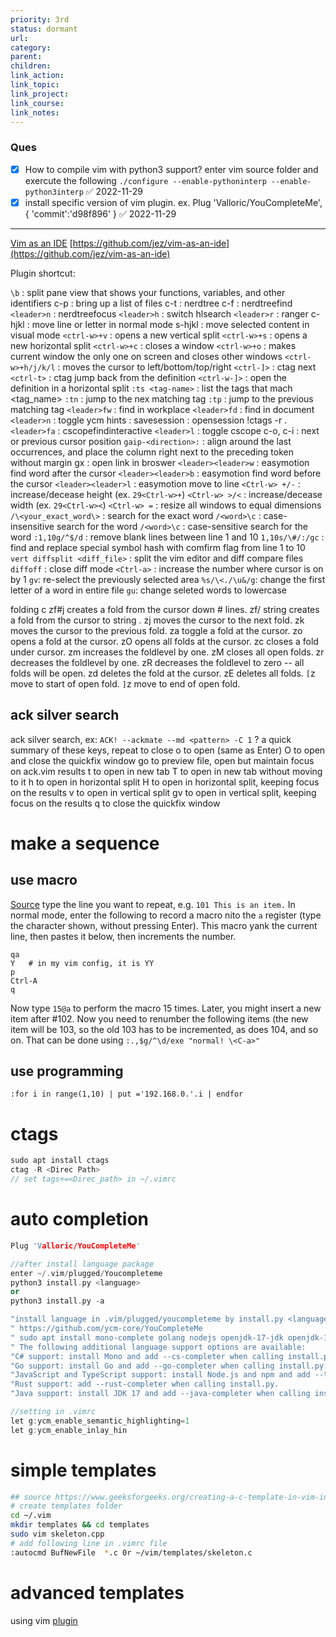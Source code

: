 ```yaml
---
priority: 3rd
status: dormant
url: 
category: 
parent: 
children: 
link_action: 
link_topic: 
link_project: 
link_course: 
link_notes: 
---
```


### Ques

- [x] How to compile vim with python3 support?  enter vim source folder and exercute the following `./configure --enable-pythoninterp --enable-python3interp` ✅ 2022-11-29
- [x] install specific version of vim plugin. ex. Plug 'Valloric/YouCompleteMe', { 'commit':'d98f896' } ✅ 2022-11-29

---

[Vim as an IDE](https://blog.jez.io/vim-as-an-ide/)
[https://github.com/jez/vim-as-an-ide](https://github.com/jez/vim-as-an-ide)

Plugin shortcut:

`\b`                     : split pane view that shows your functions, variables, and other identifiers
c-p                    : bring up a list of files
c-t                    : nerdtree
c-f                    : nerdtreefind
`<leader>n`            : nerdtreefocus
`<leader>h`            : switch hlsearch
`<leader>r`            : ranger
c-hjkl                 : move line or letter in normal mode
s-hjkl                 : move selected content in visual mode
`<ctrl-w>+v`           : opens a new vertical split
`<ctrl-w>+s`           : opens a new horizontal split
`<ctrl-w>+c`           : closes a window
`<ctrl-w>+o`           : makes current window the only one on screen and closes other windows
`<ctrl-w>+h/j/k/l`     : moves the cursor to left/bottom/top/right
`<ctrl-]>`                    : ctag next
`<ctrl-t>`                    : ctag jump back from the definition 
`<ctrl-w-]>`                    : open the definition in a horizontal split 
`:ts <tag-name>`          : list the tags that mach <tag_name>
`:tn`                        : jump to the nex matching tag
`:tp`                        : jump to the previous matching tag
`<leader>fw`           : find in workplace
`<leader>fd`           : find in document
`<leader>n`            : toggle ycm hints
: savesession
: opensession
!ctags -r . 
`<leader>fa`           : cscopefindinteractive
`<leader>l`            : toggle cscope
c-o, c-i               : next or previous cursor position
`gaip-<direction>:`    : align around the last occurrences, and place the column right next to the preceding token without margin
gx		       : open link in broswer
`<leader><leader>w`    : easymotion find word after the cursor
`<leader><leader>b`    : easymotion find word before the cursor
`<leader><leader>l`    : easymotion move to line
`<Ctrl-w> +/-`             : increase/decease height (ex. `29<Ctrl-w>+`)
`<Ctrl-w> >/<`             : increase/decease width (ex. `29<Ctrl-w><`)
`<Ctrl-w> =`             : resize all windows to equal dimensions 
`/\<your_exact_word\>` : search for the exact word
`/<word>\c`            : case-insensitive search for the word
`/<word>\c`            : case-sensitive search for the word
`:1,10g/^$/d`          : remove blank lines between line 1 and 10
`1,10s/\#/:/gc`        : find and replace special symbol hash with comfirm flag from line 1 to 10
`vert diffsplit <diff_file>`   : split the vim editor and diff compare files
`diffoff`         : close diff mode
`<Ctrl-a>` : increase the number where cursor is on by 1
`gv`: re-select the previously selected area
`%s/\<./\u&/g`: change the first letter of a word in entire file
`gu`: change seleted words to lowercase

folding c
zf#j creates a fold from the cursor down # lines.
zf/ string creates a fold from the cursor to string .
zj moves the cursor to the next fold.
zk moves the cursor to the previous fold.
za toggle a fold at the cursor.
zo opens a fold at the cursor.
zO opens all folds at the cursor.
zc closes a fold under cursor. 
zm increases the foldlevel by one.
zM closes all open folds.
zr decreases the foldlevel by one.
zR decreases the foldlevel to zero -- all folds will be open.
zd deletes the fold at the cursor.
zE deletes all folds.
`[`z move to start of open fold.
`]`z move to end of open fold.

## ack silver search
ack silver search, ex: `ACK! --ackmate --md <pattern> -C 1` 
?    a quick summary of these keys, repeat to close
o    to open (same as Enter)
O    to open and close the quickfix window
go   to preview file, open but maintain focus on ack.vim results
t    to open in new tab
T    to open in new tab without moving to it
h    to open in horizontal split
H    to open in horizontal split, keeping focus on the results
v    to open in vertical split
gv   to open in vertical split, keeping focus on the results
q    to close the quickfix window

# make a sequence

## use macro
[Source](https://vim.fandom.com/wiki/Increasing_or_decreasing_numbers#Making_a_list)
type the line you want to repeat, e.g.
`101 This is an item.`
In normal mode, enter the following to record a macro nito the `a` register (type the character shown, without pressing Enter). This macro yank the current line, then pastes it below, then increments the number.
```
qa
Y   # in my vim config, it is YY
p
Ctrl-A
q
```
Now type `15@a` to perform the macro 15 times.
Later, you might insert a new item after #102. Now you need to renumber the following items (the new item will be 103, so the old 103 has to be incremented, as does 104, and so on. That can be done using `:.,$g/^\d/exe "normal! \<C-a>"`
## use programming
```
:for i in range(1,10) | put ='192.168.0.'.i | endfor
```
# ctags

```cpp
sudo apt install ctags
ctag -R <Direc Path>
// set tags+=<Direc_path> in ~/.vimrc 
```

# auto completion

```cpp
Plug 'Valloric/YouCompleteMe' 

//after install language package
enter ~/.vim/plugged/Youcompleteme
python3 install.py <language>
or 
python3 install.py -a

"install language in .vim/plugged/youcompleteme by install.py <language>
" https://github.com/ycm-core/YouCompleteMe
" sudo apt install mono-complete golang nodejs openjdk-17-jdk openjdk-17-jre npm
" The following additional language support options are available:
"C# support: install Mono and add --cs-completer when calling install.py.
"Go support: install Go and add --go-completer when calling install.py.
"JavaScript and TypeScript support: install Node.js and npm and add --ts-completer when calling install.py.
"Rust support: add --rust-completer when calling install.py.
"Java support: install JDK 17 and add --java-completer when calling install.py.

//setting in .vimrc
let g:ycm_enable_semantic_highlighting=1
let g:ycm_enable_inlay_hin
```

#  simple templates

```sh
## source https://www.geeksforgeeks.org/creating-a-c-template-in-vim-in-linux/
# create templates folder
cd ~/.vim
mkdir templates && cd templates
sudo vim skeleton.cpp
# add following line in .vimrc file
:autocmd BufNewFile  *.c 0r ~/vim/templates/skeleton.c 
```

# advanced templates

using vim [plugin](https://github.com/tibabit/vim-templates)